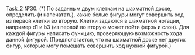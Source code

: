 Task_2 №30. (*) По заданным двум клеткам на шахматной доске, определить (и напечатать), какие белые фигуры могут совершить ход из первой клетки во вторую. Клетки задаются в шахматной нотации, например d1 и b3 (из первой во вторую может пойти ферзь и слон). Для каждой фигуры написать функцию, проверяющую возможность хода данной фигурой. (Предполагается, что на шахматной доске нет других фигур, которые могу помешать совершить ход нужной фигурой.)

